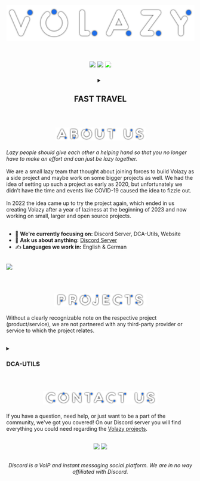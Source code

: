 <html>
    <body>
        <h2 align="center">
            <img src="https://raw.githubusercontent.com/Volazy/.github/main/src/title_large_shadow.png" style="object-fit: cover; pointer-events: none;">
            <p align="center"><br>
                <a title="Need a home?" href="https://discord.gg/3JPBKWng63" target="_blank" rel="noopener noreferrer"><img src="https://img.shields.io/badge/-DISCORD-brightgreen?logo=discord&style=for-the-badge&color=0075ff&labelColor=191919&logoColor=ffffff" style="max-width: 100%; object-fit: cover; pointer-events: none;"></a>
                <a title="Check it out!" href="https://youtube.com/@Volazy" target="_blank" rel="noopener noreferrer"><img src="https://img.shields.io/badge/-YOUTUBE-brightgreen?logo=youtube&style=for-the-badge&color=0075ff&labelColor=191919&logoColor=ffffff" style="max-width: 100%; object-fit: cover; pointer-events: none;"></a>
                <a title="Are we stars now?!"><img src="https://komarev.com/ghpvc/?username=Volazy&style=for-the-badge&color=297bfb&label=VIEWS" style="max-width: 100%; -webkit-filter: contrast(240%);filter: contrast(240%); object-fit: cover; pointer-events: none;"></a>
            </p>
        </h2>
        <details align="center">
            <summary><h2></h2><h2>FAST TRAVEL</h2></summary>
            <p align="center">
                <a href="#------------------------------------------------------------------------------------------------------------" style="padding: 10px"> • Home </a>
                <a href="#--------------------" style="padding: 10px"> • About </a>
                <a href="#---------------------1" style="padding: 10px"> • Projects </a>
                <!-- <a href="#---------------------2" style="padding: 10px"> • Repositories </a> -->
                <a href="#---------------------2" style="padding: 10px"> • Contact </a>
            </p>
        </details>
        <br>
        <h2 align="center">
            <img src="https://raw.githubusercontent.com/Volazy/.github/main/src/about.png" style="height: 35px; object-fit: cover; pointer-events: none;">
        </h2>
        <p><i>Lazy people should give each other a helping hand so that you no longer have to make an effort and can just be lazy together.</i><br><br>We are a small lazy team that thought about joining forces to build Volazy as a side project and maybe work on some bigger projects as well. We had the idea of setting up such a project as early as 2020, but unfortunately we didn’t have the time and events like COVID-19 caused the idea to fizzle out.<br><br>In 2022 the idea came up to try the project again, which ended in us creating Volazy after a year of laziness at the beginning of 2023 and now working on small, larger and open source projects.<br><br>
        <ul>
            <li>🎯 <b>We're currently focusing on:</b> Discord Server, DCA-Utils, Website</li>
            <li>💬 <b>Ask us about anything:</b> <a href="https://discord.gg/3JPBKWng63" target="_blank">Discord Server</a></li>
            <li>✍️️ <b>Languages we work in:</b> English & German</li>
        </ul>
        <br>
        <a title="Team" href="https://github.com/orgs/Volazy/people" target="_blank" rel="noopener noreferrer"><img src="https://metrics.lecoq.io/Volazy?template=classic&base.header=0&base.activity=0&base.community=0&base.repositories=0&base.metadata=0&people=1&base=header%2C%20activity%2C%20community%2C%20repositories%2C%20metadata&base.indepth=false&base.hireable=false&base.skip=false&people=false&people.limit=14&people.identicons=false&people.identicons.hide=false&people.size=28&people.types=members&people.shuffle=true&config.timezone=Europe%2FBerlin&config.order=base.people" style="max-width: 100%; object-fit: cover; pointer-events: none;"></a>
        </p>
        <br>
        <h2 align="center">
            <img src="https://raw.githubusercontent.com/Volazy/.github/main/src/projects.png" style="height: 35px; object-fit: cover; pointer-events: none;">
        </h2>
        <p>Without a clearly recognizable note on the respective project (product/service), we are not partnered with any third-party provider or service to which the project relates.</p>
        <br>
        <details>
            <summary><h3>DCA-UTILS</h3></summary>
            <p>
                <a title="View the list!" href="https://www.npmjs.com/search?q=%40volazy%2FDCA" target="_blank" rel="noopener noreferrer"><img src="https://img.shields.io/badge/NPM-@volazy/DCA-black?style=for-the-badge&logo=npm&color=0075ff&labelColor=191919&logoColor=white" style="max-width: 100%; object-fit: cover; pointer-events: none;"></a>
                <a title="Your npm project needs at least NodeJS 18.x" href="https://nodejs.org/" target="_blank" rel="noopener noreferrer"><img src="https://img.shields.io/badge/NODE->18.X-black?style=for-the-badge&logo=node.js&color=0075ff&labelColor=191919&logoColor=white" style="max-width: 100%; object-fit: cover; pointer-events: none;"></a><br>
                <br>Unfortunately, more information about this project will not be available until later.
            </p>
        </details>
        <br>
        <!-- <h2 align="center">
            <img src="https://raw.githubusercontent.com/Volazy/.github/main/src/repos.png" style="height: 35px; object-fit: cover; pointer-events: none;">
        </h2>
        <p align="center">These are our repositories that we love the most. <a href="https://github.com/orgs/Volazy/repositories" target="_blank" rel="noopener noreferrer">Find more here!</a><br><br>
            <a href="#"><img src="https://github-readme-stats.vercel.app/api/pin/?username=Volazy&theme=github_dark&border_color=30363d&repo=.github" style="max-width: 100%; margin: 10px;"></a>
        </p><br> -->
        <h2 align="center">
            <img src="https://raw.githubusercontent.com/Volazy/.github/main/src/contact.png" style="height: 35px; object-fit: cover; pointer-events: none;">
        </h2>
        <p>If you have a question, need help, or just want to be a part of the community, we've got you covered! On our Discord server you will find everything you could need regarding the <a href="#---------------------1">Volazy projects</a>.<br><br>
        <p align="center">
            <a title="Find us on discord" href="https://discord.gg/3JPBKWng63" target="_blank" rel="noopener noreferrer"><img src="https://img.shields.io/badge/DISCORD.GG-/3JPBKWng63-brightgreen?style=for-the-badge&color=0075ff&labelColor=191919&logoColor=ffffff&logo=DISCORD" style="max-width: 100%; object-fit: cover; pointer-events: none;"></a>
            <a title="Current members online" href="https://discord.gg/3JPBKWng63" target="_blank" rel="noopener noreferrer"><img src="https://img.shields.io/badge/dynamic/json?style=for-the-badge&color=0075ff&labelColor=191919&logoColor=white&label=ONLINE&query=presence_count&cacheSeconds=1&logo=discord&url=https%3A%2F%2Fdiscord.com%2Fapi%2Fguilds%2F1067612700185743390%2Fwidget.json" style="max-width: 100%; object-fit: cover; pointer-events: none;"></a>
        </p>
        <p align="center"><br><i>Discord is a VoIP and instant messaging social platform. We are in no way affiliated with Discord.</i></p>
    </body>
</html>
